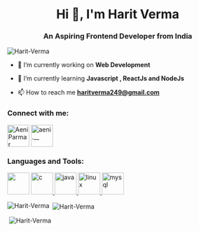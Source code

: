 <h1 align="center">Hi 👋, I'm Harit Verma</h1>
<h3 align="center">An Aspiring Frontend Developer from India</h3>

<p align="left"> <img src="https://komarev.com/ghpvc/?username=Harit-Verma&label=Profile%20views&color=0e75b6&style=flat" alt="Harit-Verma" /> </p>

- 🔭 I’m currently working on **Web Development**

- 🌱 I’m currently learning  **Javascript , ReactJs and NodeJs**

- 📫 How to reach me **haritverma249@gmail.com**

<h3 align="left">Connect with me:</h3>
<p align="left" >

<a href="https://linkedin.com/in/haritverma07" target="blank"><img align="center" src="https://www.vectorlogo.zone/logos/linkedin/linkedin-tile.svg" alt="Aeni Parmar" height="50" width="50" /></a>
<a href="https://instagram.com/haritverma249" target="blank"><img align="center" src="https://www.vectorlogo.zone/logos/instagram/instagram-icon.svg" alt="aeni.__" height="50" width="50" /></a>

<h3 align="left">Languages and Tools:</h3>
<p align="left"> 
<a href="https://www.python.org/"  target="_blank" rel="noreferrer"> <img src="https://www.vectorlogo.zone/logos/python/python-vertical.svg"width="50" height="50" /></a>
<a href="https://www.cprogramming.com/" target="_blank" rel="noreferrer"> <img src="https://upload.wikimedia.org/wikipedia/commons/thumb/1/18/C_Programming_Language.svg/570px-C_Programming_Language.svg.png?20201031132917" alt="c" width="50" height="50"/> </a>
<a href="https://www.java.com" target="_blank" rel="noreferrer"> <img src="https://www.vectorlogo.zone/logos/java/java-vertical.svg" alt="java" width="50" height="50"/> </a> 
<a href="https://www.linux.org/" target="_blank" rel="noreferrer"> <img src="https://www.vectorlogo.zone/logos/linux/linux-icon.svg" alt="linux" width="50" height="50"/> </a> 
<a href="https://www.mysql.com/" target="_blank" rel="noreferrer"> <img src="https://www.vectorlogo.zone/logos/mysql/mysql-official.svg" alt="mysql" width="50" height="50"/> </a>

<p><img align="left" src="https://github-readme-stats.vercel.app/api/top-langs?username=Harit-Verma&show_icons=true&locale=en&layout=compact" alt="Harit-Verma"/></p>
<p>&nbsp;<img align="center" src="https://github-readme-stats.vercel.app/api?username=Harit-Verma&show_icons=true&locale=en" alt="Harit-Verma" /></p>
<p>&nbsp;<img align="center" src="https://github-readme-streak-stats.herokuapp.com/?user=Harit-Verma&" alt="Harit-Verma" /></p>
